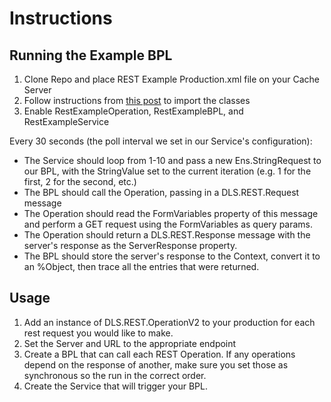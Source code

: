 # Instructions

## Running the Example BPL

1. Clone Repo and place REST Example Production.xml file on your Cache Server
2. Follow instructions from [this post](https://community.intersystems.com/post/how-export-and-import-ensemble-components-and-productions) to import the classes
3. Enable RestExampleOperation, RestExampleBPL, and RestExampleService

Every 30 seconds (the poll interval we set in our Service's configuration):

* The Service should loop from 1-10 and pass a new Ens.StringRequest to our BPL, with the StringValue set to the current iteration (e.g. 1 for the first, 2 for the second, etc.)
* The BPL should call the Operation, passing in a DLS.REST.Request message
* The Operation should read the FormVariables property of this message and perform a GET request using the FormVariables as query params.
* The Operation should return a DLS.REST.Response message with the server's response as the ServerResponse property.
* The BPL should store the server's response to the Context, convert it to an %Object, then trace all the entries that were returned.

## Usage
1. Add an instance of DLS.REST.OperationV2 to your production for each rest request you would like to make.
2. Set the Server and URL to the appropriate endpoint
3. Create a BPL that can call each REST Operation. If any operations depend on the response of another, make sure you set those as synchronous so the run in the correct order.
4. Create the Service that will trigger your BPL.
